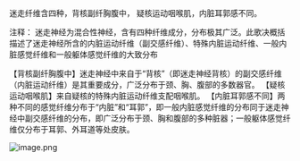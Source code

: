 迷走纤维含四种，背核副纤胸腹中，
疑核运动咽喉肌，内脏耳郭感不同。

注释：
迷走神经为混合性神经，含有四种纤维成分，分布极其广泛。此歌决概括描述了迷走神经所含的内脏运动纤维（副交感纤维）、特殊内脏运动纤维、一般内脏感觉纤维和一般躯体感觉纤维的大致分布

【背核副纤胸腹中】迷走神经中来自于“背核”（即迷走神经背核）的副交感纤维（内脏运动纤维）是其重要成分，广泛分布于颈、胸、腹部的多数器官。
【疑核运动咽喉肌】来自疑核的特殊内脏运动纤维支配咽喉肌。
【内脏耳郭感不同】两种不同的感觉纤维分布于“内脏”和“耳郭”，即一般内脏感觉纤维的分布同于迷走神经中副交感纤维的分布，即广泛分布于颈、胸和腹部的多种脏器；一般躯体感觉纤维仅分布于耳郭、外耳道等处皮肤。

![image.png](https://picgo18719498306.oss-cn-guangzhou.aliyuncs.com/20250808184640899.png)
